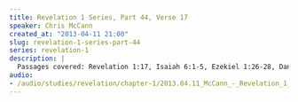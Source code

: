 ```yaml
--- 
title: Revelation 1 Series, Part 44, Verse 17
speaker: Chris McCann
created_at: "2013-04-11 21:00"
slug: revelation-1-series-part-44
series: revelation-1
description: |
  Passages covered: Revelation 1:17, Isaiah 6:1-5, Ezekiel 1:26-28, Daniel 10:4-11,14-19, Psalm 17:7, Isaiah 41:10-14.
audio: 
- /audio/studies/revelation/chapter-1/2013.04.11_McCann_-_Revelation_1_Series_Part_44.yaml
---
```

